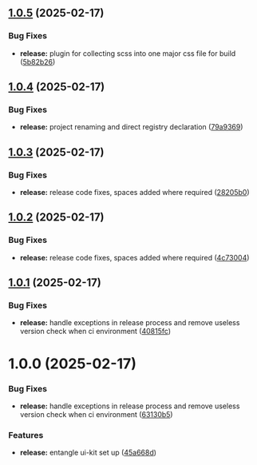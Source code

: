 ## [1.0.5](https://github.com/Entangle-Protocol/ngl-uikit/compare/v1.0.4...v1.0.5) (2025-02-17)


### Bug Fixes

* **release:** plugin for collecting scss into one major css file for build ([5b82b26](https://github.com/Entangle-Protocol/ngl-uikit/commit/5b82b261cf767150b0564000df669693cfd3426a))

## [1.0.4](https://github.com/Entangle-Protocol/ngl-uikit/compare/v1.0.3...v1.0.4) (2025-02-17)


### Bug Fixes

* **release:** project renaming and direct registry declaration ([79a9369](https://github.com/Entangle-Protocol/ngl-uikit/commit/79a9369d72f0125ea1814ea80b24efc123b5bdae))

## [1.0.3](https://github.com/Entangle-Protocol/ngl-uikit/compare/v1.0.2...v1.0.3) (2025-02-17)


### Bug Fixes

* **release:** release code fixes, spaces added where required ([28205b0](https://github.com/Entangle-Protocol/ngl-uikit/commit/28205b07827f4e100b54011054a041d7f2f6a43c))

## [1.0.2](https://github.com/Entangle-Protocol/ngl-uikit/compare/v1.0.1...v1.0.2) (2025-02-17)


### Bug Fixes

* **release:** release code fixes, spaces added where required ([4c73004](https://github.com/Entangle-Protocol/ngl-uikit/commit/4c73004d63fcd2f33ab46b1f05dc486dd0eddb47))

## [1.0.1](https://github.com/Entangle-Protocol/ngl-uikit/compare/v1.0.0...v1.0.1) (2025-02-17)


### Bug Fixes

* **release:** handle exceptions in release process and remove useless version check when ci environment ([40815fc](https://github.com/Entangle-Protocol/ngl-uikit/commit/40815fc17aa55527cb1dbe26d6ab1cbd63088e7a))

# 1.0.0 (2025-02-17)


### Bug Fixes

* **release:** handle exceptions in release process and remove useless version check when ci environment ([63130b5](https://github.com/Entangle-Protocol/ngl-uikit/commit/63130b5ecb3ea4bad4ae88d62b2b7b90a6254b4b))


### Features

* **release:** entangle ui-kit set up ([45a668d](https://github.com/Entangle-Protocol/ngl-uikit/commit/45a668d179eecdfe5d8e6542d42e082cbdb22adc))
